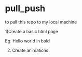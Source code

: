 # pull_push

to pull this repo to my local machine

1)Create a basic html page

Eg: Hello world in bold

2) Create animations